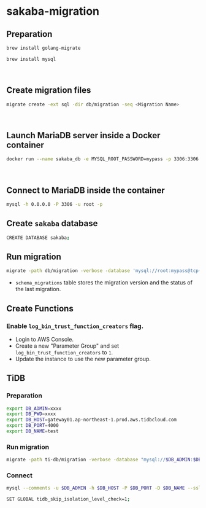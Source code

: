 # sakaba-migration
## Preparation
```sh
brew install golang-migrate

brew install mysql
```

&nbsp;

## Create migration files
```sh
migrate create -ext sql -dir db/migration -seq <Migration Name>
```

&nbsp;

## Launch MariaDB server inside a Docker container
```sh
docker run --name sakaba_db -e MYSQL_ROOT_PASSWORD=mypass -p 3306:3306 -d docker.io/library/mariadb:10.8.3
```

&nbsp;

## Connect to MariaDB inside the container
```sh
mysql -h 0.0.0.0 -P 3306 -u root -p
```

## Create `sakaba` database
```sh
CREATE DATABASE sakaba;
```

## Run migration
```sh
migrate -path db/migration -verbose -database 'mysql://root:mypass@tcp(0.0.0.0:3306)/sakaba' up
```

- `schema_migrations` table stores the migration version and the status of the last migration.


## Create Functions
### Enable `log_bin_trust_function_creators` flag.
- Login to AWS Console.
- Create a new "Parameter Group" and set `log_bin_trust_function_creators` to `1`.
- Update the instance to use the new parameter group.


## TiDB
### Preparation
```sh
export DB_ADMIN=xxxx
export DB_PWD=xxxx
export DB_HOST=gateway01.ap-northeast-1.prod.aws.tidbcloud.com
export DB_PORT=4000
export DB_NAME=test
```

### Run migration
```sh
migrate -path ti-db/migration -verbose -database "mysql://$DB_ADMIN:$DB_PWD@tcp($DB_HOST:$DB_PORT)/$DB_NAME?tls=anything&x-tls-ca=%2Fetc%2Fssl%2Fcert.pem" up
```

### Connect
```sh
mysql --comments -u $DB_ADMIN -h $DB_HOST -P $DB_PORT -D $DB_NAME --ssl-mode=VERIFY_IDENTITY --ssl-ca=/etc/ssl/cert.pem -p$DB_PWD

SET GLOBAL tidb_skip_isolation_level_check=1;
```
